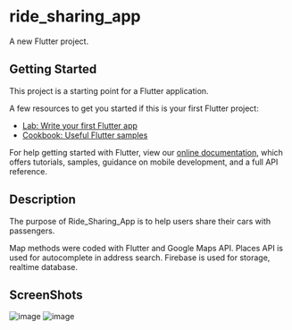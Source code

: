 # ride_sharing_app

A new Flutter project.

## Getting Started

This project is a starting point for a Flutter application.

A few resources to get you started if this is your first Flutter project:

- [Lab: Write your first Flutter app](https://flutter.dev/docs/get-started/codelab)
- [Cookbook: Useful Flutter samples](https://flutter.dev/docs/cookbook)

For help getting started with Flutter, view our
[online documentation](https://flutter.dev/docs), which offers tutorials,
samples, guidance on mobile development, and a full API reference.

## Description
The purpose of Ride_Sharing_App is to help users share their cars with passengers.

Map methods were coded with Flutter and Google Maps API.
Places API is used for autocomplete in address search.
Firebase is used for storage, realtime database.

## ScreenShots
![image](https://user-images.githubusercontent.com/52280308/168922340-2bcb609d-b70b-4ec1-9de3-236d2d1a2330.png)
![image](https://user-images.githubusercontent.com/52280308/168922634-0fcf1802-de7e-4256-885a-be90b39f600b.png)